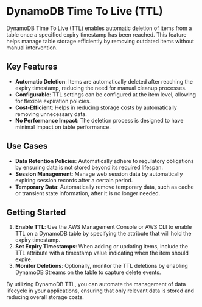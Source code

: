 # DynamoDB Time To Live (TTL)

DynamoDB Time To Live (TTL) enables automatic deletion of items from a table once a specified expiry timestamp has been reached. This feature helps manage table storage efficiently by removing outdated items without manual intervention.

## Key Features

- **Automatic Deletion**: Items are automatically deleted after reaching the expiry timestamp, reducing the need for manual cleanup processes.
- **Configurable**: TTL settings can be configured at the item level, allowing for flexible expiration policies.
- **Cost-Efficient**: Helps in reducing storage costs by automatically removing unnecessary data.
- **No Performance Impact**: The deletion process is designed to have minimal impact on table performance.

## Use Cases

- **Data Retention Policies**: Automatically adhere to regulatory obligations by ensuring data is not stored beyond its required lifespan.
- **Session Management**: Manage web session data by automatically expiring session records after a certain period.
- **Temporary Data**: Automatically remove temporary data, such as cache or transient state information, after it is no longer needed.

## Getting Started

1. **Enable TTL**: Use the AWS Management Console or AWS CLI to enable TTL on a DynamoDB table by specifying the attribute that will hold the expiry timestamp.
2. **Set Expiry Timestamps**: When adding or updating items, include the TTL attribute with a timestamp value indicating when the item should expire.
3. **Monitor Deletions**: Optionally, monitor the TTL deletions by enabling DynamoDB Streams on the table to capture delete events.

By utilizing DynamoDB TTL, you can automate the management of data lifecycle in your applications, ensuring that only relevant data is stored and reducing overall storage costs.